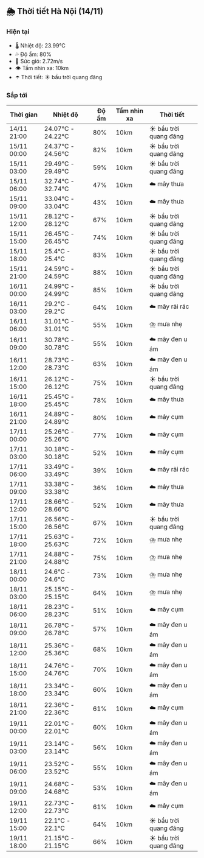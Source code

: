 ## 🌦️ Thời tiết Hà Nội (14/11)

### Hiện tại

- 🌡️ Nhiệt độ: 23.99℃
- 💦 Độ ẩm: 80%
- 💨 Sức gió: 2.72m/s
- 👁️ Tầm nhìn xa: 10km
- ☂️ Thời tiết: ☀️ bầu trời quang đãng

### Sắp tới

| Thời gian | Nhiệt độ | Độ ẩm | Tầm nhìn xa | Thời tiết |
| --- | --- | --- | --- | --- |
| 14/11 21:00 | 24.07℃ - 24.22℃ | 80% | 10km | ☀️ bầu trời quang đãng |
| 15/11 00:00 | 24.37℃ - 24.56℃ | 82% | 10km | ☀️ bầu trời quang đãng |
| 15/11 03:00 | 29.49℃ - 29.49℃ | 59% | 10km | ☀️ bầu trời quang đãng |
| 15/11 06:00 | 32.74℃ - 32.74℃ | 47% | 10km | ☁️ mây thưa |
| 15/11 09:00 | 33.04℃ - 33.04℃ | 43% | 10km | ☁️ mây thưa |
| 15/11 12:00 | 28.12℃ - 28.12℃ | 67% | 10km | ☀️ bầu trời quang đãng |
| 15/11 15:00 | 26.45℃ - 26.45℃ | 74% | 10km | ☀️ bầu trời quang đãng |
| 15/11 18:00 | 25.4℃ - 25.4℃ | 83% | 10km | ☀️ bầu trời quang đãng |
| 15/11 21:00 | 24.59℃ - 24.59℃ | 88% | 10km | ☀️ bầu trời quang đãng |
| 16/11 00:00 | 24.99℃ - 24.99℃ | 85% | 10km | ☀️ bầu trời quang đãng |
| 16/11 03:00 | 29.2℃ - 29.2℃ | 64% | 10km | ☁️ mây rải rác |
| 16/11 06:00 | 31.01℃ - 31.01℃ | 55% | 10km | ⛈️ mưa nhẹ |
| 16/11 09:00 | 30.78℃ - 30.78℃ | 55% | 10km | ☁️ mây đen u ám |
| 16/11 12:00 | 28.73℃ - 28.73℃ | 63% | 10km | ☁️ mây đen u ám |
| 16/11 15:00 | 26.12℃ - 26.12℃ | 75% | 10km | ☀️ bầu trời quang đãng |
| 16/11 18:00 | 25.45℃ - 25.45℃ | 78% | 10km | ☁️ mây thưa |
| 16/11 21:00 | 24.89℃ - 24.89℃ | 80% | 10km | ☁️ mây cụm |
| 17/11 00:00 | 25.26℃ - 25.26℃ | 77% | 10km | ☁️ mây cụm |
| 17/11 03:00 | 30.18℃ - 30.18℃ | 52% | 10km | ☁️ mây cụm |
| 17/11 06:00 | 33.49℃ - 33.49℃ | 39% | 10km | ☁️ mây rải rác |
| 17/11 09:00 | 33.38℃ - 33.38℃ | 36% | 10km | ☁️ mây thưa |
| 17/11 12:00 | 28.66℃ - 28.66℃ | 52% | 10km | ☁️ mây thưa |
| 17/11 15:00 | 26.56℃ - 26.56℃ | 67% | 10km | ☀️ bầu trời quang đãng |
| 17/11 18:00 | 25.63℃ - 25.63℃ | 72% | 10km | ⛈️ mưa nhẹ |
| 17/11 21:00 | 24.88℃ - 24.88℃ | 75% | 10km | ⛈️ mưa nhẹ |
| 18/11 00:00 | 24.6℃ - 24.6℃ | 73% | 10km | ⛈️ mưa nhẹ |
| 18/11 03:00 | 25.15℃ - 25.15℃ | 64% | 10km | ⛈️ mưa nhẹ |
| 18/11 06:00 | 28.23℃ - 28.23℃ | 51% | 10km | ☁️ mây cụm |
| 18/11 09:00 | 26.78℃ - 26.78℃ | 57% | 10km | ☁️ mây đen u ám |
| 18/11 12:00 | 25.36℃ - 25.36℃ | 68% | 10km | ☁️ mây đen u ám |
| 18/11 15:00 | 24.76℃ - 24.76℃ | 70% | 10km | ☁️ mây đen u ám |
| 18/11 18:00 | 23.34℃ - 23.34℃ | 60% | 10km | ☁️ mây đen u ám |
| 18/11 21:00 | 22.36℃ - 22.36℃ | 61% | 10km | ☁️ mây cụm |
| 19/11 00:00 | 22.01℃ - 22.01℃ | 60% | 10km | ☁️ mây đen u ám |
| 19/11 03:00 | 23.14℃ - 23.14℃ | 56% | 10km | ☁️ mây đen u ám |
| 19/11 06:00 | 23.52℃ - 23.52℃ | 55% | 10km | ☁️ mây đen u ám |
| 19/11 09:00 | 24.68℃ - 24.68℃ | 53% | 10km | ☁️ mây đen u ám |
| 19/11 12:00 | 22.73℃ - 22.73℃ | 61% | 10km | ☁️ mây cụm |
| 19/11 15:00 | 22.1℃ - 22.1℃ | 64% | 10km | ☀️ bầu trời quang đãng |
| 19/11 18:00 | 21.15℃ - 21.15℃ | 66% | 10km | ☀️ bầu trời quang đãng |
